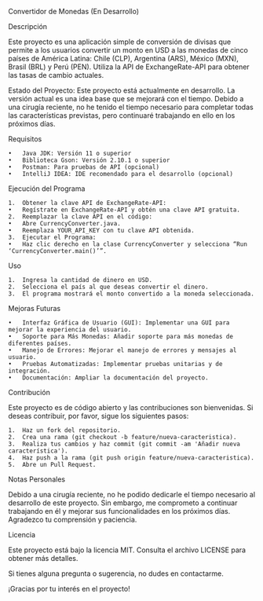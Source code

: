 Convertidor de Monedas (En Desarrollo)

Descripción

Este proyecto es una aplicación simple de conversión de divisas que permite a los usuarios convertir un monto en USD a las monedas de cinco países de América Latina: Chile (CLP), Argentina (ARS), México (MXN), Brasil (BRL) y Perú (PEN). Utiliza la API de ExchangeRate-API para obtener las tasas de cambio actuales.

Estado del Proyecto:
Este proyecto está actualmente en desarrollo. La versión actual es una idea base que se mejorará con el tiempo. Debido a una cirugía reciente, no he tenido el tiempo necesario para completar todas las características previstas, pero continuaré trabajando en ello en los próximos días.

Requisitos

	•	Java JDK: Versión 11 o superior
	•	Biblioteca Gson: Versión 2.10.1 o superior
	•	Postman: Para pruebas de API (opcional)
	•	IntelliJ IDEA: IDE recomendado para el desarrollo (opcional)



Ejecución del Programa

	1.	Obtener la clave API de ExchangeRate-API:
	•	Regístrate en ExchangeRate-API y obtén una clave API gratuita.
	2.	Reemplazar la clave API en el código:
	•	Abre CurrencyConverter.java.
	•	Reemplaza YOUR_API_KEY con tu clave API obtenida.
	3.	Ejecutar el Programa:
	•	Haz clic derecho en la clase CurrencyConverter y selecciona “Run ‘CurrencyConverter.main()’”.

Uso

	1.	Ingresa la cantidad de dinero en USD.
	2.	Selecciona el país al que deseas convertir el dinero.
	3.	El programa mostrará el monto convertido a la moneda seleccionada.

Mejoras Futuras

	•	Interfaz Gráfica de Usuario (GUI): Implementar una GUI para mejorar la experiencia del usuario.
	•	Soporte para Más Monedas: Añadir soporte para más monedas de diferentes países.
	•	Manejo de Errores: Mejorar el manejo de errores y mensajes al usuario.
	•	Pruebas Automatizadas: Implementar pruebas unitarias y de integración.
	•	Documentación: Ampliar la documentación del proyecto.

Contribución

Este proyecto es de código abierto y las contribuciones son bienvenidas. Si deseas contribuir, por favor, sigue los siguientes pasos:

	1.	Haz un fork del repositorio.
	2.	Crea una rama (git checkout -b feature/nueva-caracteristica).
	3.	Realiza tus cambios y haz commit (git commit -am 'Añadir nueva característica').
	4.	Haz push a la rama (git push origin feature/nueva-caracteristica).
	5.	Abre un Pull Request.

Notas Personales

Debido a una cirugía reciente, no he podido dedicarle el tiempo necesario al desarrollo de este proyecto. Sin embargo, me comprometo a continuar trabajando en él y mejorar sus funcionalidades en los próximos días. Agradezco tu comprensión y paciencia.

Licencia

Este proyecto está bajo la licencia MIT. Consulta el archivo LICENSE para obtener más detalles.

Si tienes alguna pregunta o sugerencia, no dudes en contactarme.

¡Gracias por tu interés en el proyecto!
